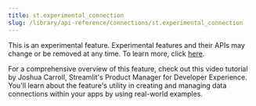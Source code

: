 ```yaml
---
title: st.experimental_connection
slug: /library/api-reference/connections/st.experimental_connection
---
```


<Important>

This is an experimental feature. Experimental features and their APIs may change or be removed at any time. To learn more, click [here](/library/advanced-features/prerelease#experimental-features).

</Important>

<Autofunction function="streamlit.experimental_connection" />

For a comprehensive overview of this feature, check out this video tutorial by Joshua Carroll, Streamlit's Product Manager for Developer Experience. You'll learn about the feature's utility in creating and managing data connections within your apps by using real-world examples.

<YouTube videoId="9F45C89CloE" />
